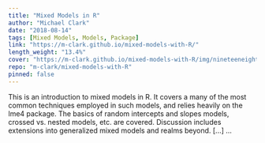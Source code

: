 ```yaml
---
title: "Mixed Models in R"
author: "Michael Clark"
date: "2018-08-14"
tags: [Mixed Models, Models, Package]
link: "https://m-clark.github.io/mixed-models-with-R/"
length_weight: "13.4%"
cover: "https://m-clark.github.io/mixed-models-with-R/img/nineteeneightyR.png"
repo: "m-clark/mixed-models-with-R"
pinned: false
---
```


This is an introduction to mixed models in R. It covers a many of the most common techniques employed in such models, and relies heavily on the lme4 package. The basics of random intercepts and slopes models, crossed vs. nested models, etc. are covered. Discussion includes extensions into generalized mixed models and realms beyond. [...]  ...
